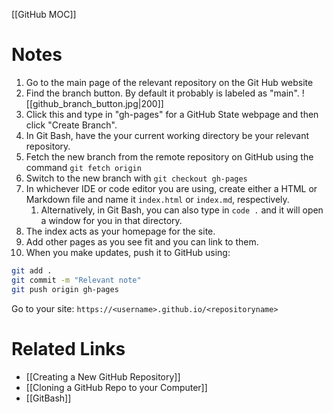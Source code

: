 

[[GitHub MOC]]

# Notes
1. Go to the main page of the relevant repository on the Git Hub website
2. Find the branch button. By default it probably is labeled as "main".
   ![[github_branch_button.jpg|200]]
3. Click this and type in "gh-pages" for a GitHub State webpage and then click "Create Branch".
4. In Git Bash, have the your current working directory be your relevant repository. 
5. Fetch the new branch from the remote repository on GitHub using the command `git fetch origin`
6. Switch to the new branch with `git checkout gh-pages`
7. In whichever IDE or code editor you are using, create either a HTML or Markdown file and name it `index.html` or `index.md`, respectively. 
	1. Alternatively, in Git Bash, you can also type in `code .` and it will open a window for you in that directory. 
8. The index acts as your homepage for the site. 
9. Add other pages as you see fit and you can link to them. 
10. When you make updates, push it to GitHub using:

```bash
git add .
git commit -m "Relevant note"
git push origin gh-pages
```

Go to your site:  `https://<username>.github.io/<repositoryname>`

# Related Links
- [[Creating a New GitHub Repository]]
- [[Cloning a GitHub Repo to your Computer]]
- [[GitBash]]


